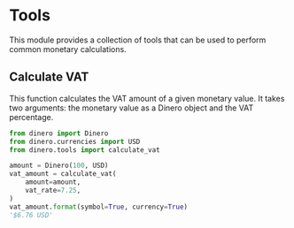 
# Tools

This module provides a collection of tools that can be used to perform common monetary calculations.

## Calculate VAT

This function calculates the VAT amount of a given monetary value. It takes two arguments: the monetary value as a Dinero object and the VAT percentage.

```python
from dinero import Dinero
from dinero.currencies import USD
from dinero.tools import calculate_vat

amount = Dinero(100, USD)
vat_amount = calculate_vat(
    amount=amount,
    vat_rate=7.25,
)
vat_amount.format(symbol=True, currency=True)
'$6.76 USD'
```